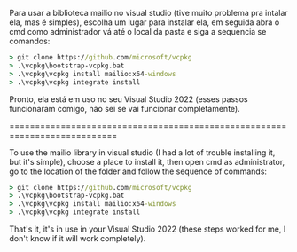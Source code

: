 Para usar a biblioteca mailio no visual studio (tive muito problema pra intalar ela, mas é simples), escolha um lugar para instalar ela, em seguida abra o cmd como administrador vá até o local da pasta e siga a sequencia se comandos:

```cmd
> git clone https://github.com/microsoft/vcpkg
> .\vcpkg\bootstrap-vcpkg.bat
> .\vcpkg\vcpkg install mailio:x64-windows
> .\vcpkg\vcpkg integrate install
```

Pronto, ela está em uso no seu Visual Studio 2022 (esses passos funcionaram comigo, não sei se vai funcionar completamente).

===========================================================================

To use the mailio library in visual studio (I had a lot of trouble installing it, but it's simple), choose a place to install it, then open cmd as administrator, go to the location of the folder and follow the sequence of commands:

```cmd
> git clone https://github.com/microsoft/vcpkg
> .\vcpkg\bootstrap-vcpkg.bat
> .\vcpkg\vcpkg install mailio:x64-windows
> .\vcpkg\vcpkg integrate install
```

That's it, it's in use in your Visual Studio 2022 (these steps worked for me, I don't know if it will work completely).
